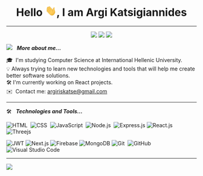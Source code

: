 <h1 align="center">Hello <img src="https://raw.githubusercontent.com/ABSphreak/ABSphreak/master/gifs/Hi.gif" width="30px">, I am Argi Katsigiannides </h1>
<hr>
<p align="center">
  <img src="https://img.shields.io/badge/Age-19-blue" /> 
<img src="https://img.shields.io/badge/Focus-Fullstack%20apps-blue" /> 
<img src="https://img.shields.io/badge/Lives-Greece-blue" />
</p>


<img src="https://media.giphy.com/media/iY8CRBdQXODJSCERIr/giphy.gif" width="30px"> &nbsp; ***More about me...***

🎓 &nbsp;I'm studying Computer Science at International Hellenic University.\
💡&nbsp;Always trying to learn new technologies and tools that will help me create better software solutions.\
🛠️&nbsp;I'm currently working on React projects.\
✉️ &nbsp;Contact me: argiriskatse@gmail.com

<hr>

🛠️ &nbsp; ***Technologies and Tools...***

![HTML](https://img.shields.io/badge/-HTML-05122A?style=flat&logo=HTML5)&nbsp;
![CSS](https://img.shields.io/badge/-CSS-05122A?style=flat&logo=CSS3&logoColor=1572B6)&nbsp;
![JavaScript](https://img.shields.io/badge/-JavaScript-05122A?style=flat&logo=javascript)&nbsp;
![Node.js](https://img.shields.io/badge/-Node.js-05122A?style=flat&logo=node.js)&nbsp;
![Express.js](https://img.shields.io/badge/express.js-05122A.svg?style=flat&logo=express&logoColor=%2361DAFB)
![React.js](https://img.shields.io/badge/-React-05122A?style=flat&logo=react)&nbsp;
![Threejs](https://img.shields.io/badge/threejs-05122A?style=flat&logo=three.js&logoColor=white)

![JWT](https://img.shields.io/badge/JWT-05122A?style=flat&logo=JSON%20web%20tokens)
![Next.js](https://img.shields.io/badge/Next-05122A?style=flag&logo=next.js&logoColor=white)
![Firebase](https://img.shields.io/badge/firebase-05122A.svg?style=flag&logo=firebase)
![MongoDB](https://img.shields.io/badge/MongoDB-05122A.svg?style=flat&logo=mongodb&logoColor=white)
![Git](https://img.shields.io/badge/-Git-05122A?style=flat&logo=git)&nbsp;
![GitHub](https://img.shields.io/badge/-GitHub-05122A?style=flat&logo=github)&nbsp;
![Visual Studio Code](https://img.shields.io/badge/-Visual%20Studio%20Code-05122A?style=flat&logo=visual-studio-code&logoColor=007ACC)&nbsp;

<hr>

<img src="https://github-readme-stats.vercel.app/api?username=argi-dev&show_icons=true&theme=tokyonight&border_radius=10&custom_title=Argi%20Katsigiannides&count_private=true" width="400">

